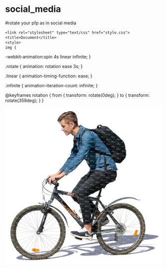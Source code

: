 # social_media
#rotate your pfp as in social media 
<!doctype html>
<html lang="en">
<head>
    <meta charset="UTF-8">
    <meta name="viewport"
          content="width=device-width, user-scalable=no, initial-scale=1.0, maximum-scale=1.0, minimum-scale=1.0">
    <meta http-equiv="X-UA-Compatible" content="ie=edge">

    <link rel="stylesheet" type="text/css" href="style.css">
    <title>Document</title>
    <style>
    img {
-webkit-animation:spin 4s linear infinite;
}

.rotate {
  animation: rotation ease 3s;
}

.linear {
  animation-timing-function: ease;
}

.infinite {
  animation-iteration-count: infinite;
}

@keyframes rotation {
  from {
    transform: rotate(0deg);
  }
  to {
    transform: rotate(359deg);
  }
}

</style>
</head>
<body>


<img class="spinningAvatar-3RLDX3 imageUploaderInner-IIRaFr rotate linear infinite" src="13585_young-man-with-a-backpack-riding-a-bike-781313647.jpeg">

</body>
</html>
